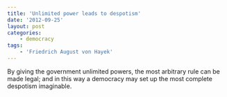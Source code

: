 ```yaml
---
title: 'Unlimited power leads to despotism'
date: '2012-09-25'
layout: post
categories:
    - democracy
tags:
    - 'Friedrich August von Hayek'
---
```


By giving the government unlimited powers, the most arbitrary rule can be made legal; and in this way a democracy may set up the most complete despotism imaginable.